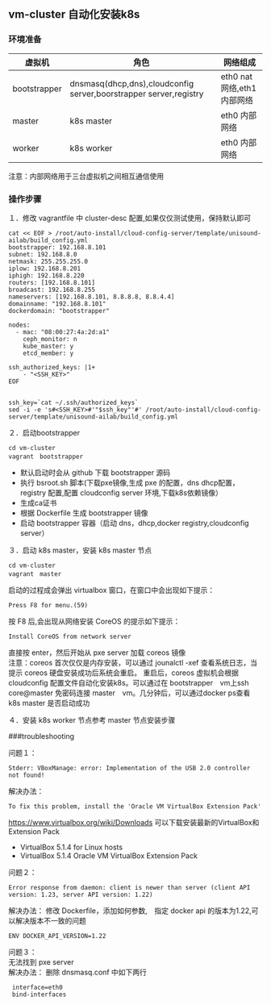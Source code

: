 ## vm-cluster 自动化安装k8s
### 环境准备

| 虚拟机        | 角色       　|网络组成　|
| ------------- |-------------| ----|
| bootstrapper  | dnsmasq(dhcp,dns),cloudconfig server,boorstrapper server,registry|eth0 nat网络,eth1内部网络 |
| master        | k8s master      |eth0 内部网络|
| worker        | k8s worker     |eth0 内部网络|

注意：内部网络用于三台虚拟机之间相互通信使用

### 操作步骤

１．修改 vagrantfile 中 cluster-desc 配置,如果仅仅测试使用，保持默认即可
```
cat << EOF > /root/auto-install/cloud-config-server/template/unisound-ailab/build_config.yml 
bootstrapper: 192.168.8.101
subnet: 192.168.8.0
netmask: 255.255.255.0
iplow: 192.168.8.201
iphigh: 192.168.8.220
routers: [192.168.8.101]
broadcast: 192.168.8.255
nameservers: [192.168.8.101, 8.8.8.8, 8.8.4.4]
domainname: "192.168.8.101"
dockerdomain: "bootstrapper"

nodes:
  - mac: "08:00:27:4a:2d:a1"
    ceph_monitor: n
    kube_master: y
    etcd_member: y

ssh_authorized_keys: |1+
    - "<SSH_KEY>"
EOF


ssh_key=`cat ~/.ssh/authorized_keys` 
sed -i -e 's#<SSH_KEY>#'"$ssh_key"'#' /root/auto-install/cloud-config-server/template/unisound-ailab/build_config.yml

```

２．启动bootstrapper
```
cd vm-cluster
vagrant　bootstrapper
```
* 默认启动时会从 github 下载 bootstrapper 源码
* 执行 bsroot.sh 脚本(下载pxe镜像,生成 pxe 的配置，dns dhcp配置，registry 配置,配置 cloudconfig server 环境,下载k8s依赖镜像）
* 生成ca证书
* 根据 Dockerfile 生成 bootstrapper 镜像
* 启动 bootstrapper 容器（启动 dns，dhcp,docker registry,cloudconfig server）

３．启动 k8s master，安装 k8s master 节点
```
cd vm-cluster
vagrant　master
```
启动的过程成会弹出 virtualbox 窗口，在窗口中会出现如下提示：
```
Press F8 for menu.(59)
```
按 F8 后,会出现从网络安装 CoreOS 的提示如下提示：
```
Install CoreOS from network server
```
直接按 enter，然后开始从 pxe server 加载 coreos 镜像    
注意：coreos 首次仅仅是内存安装，可以通过 jounalctl -xef 查看系统日志，当提示 coreos 硬盘安装成功后系统会重启。
重启后，coreos 虚拟机会根据 cloudconfig 配置文件自动化安装k8s。可以通过在 bootstrapper　vm上ssh core@master 免密码连接 master　vm。几分钟后，可以通过docker ps查看 k8s master 是否启动成功
 
４．安装 k8s worker 节点参考 master 节点安装步骤

###troubleshooting

问题１：
```
Stderr: VBoxManage: error: Implementation of the USB 2.0 controller not found!
```
解决办法：
```
To fix this problem, install the 'Oracle VM VirtualBox Extension Pack'
```
https://www.virtualbox.org/wiki/Downloads 可以下载安装最新的VirtualBox和Extension Pack
* VirtualBox 5.1.4 for Linux hosts
* VirtualBox 5.1.4 Oracle VM VirtualBox Extension Pack

问题２：
```
Error response from daemon: client is newer than server (client API version: 1.23, server API version: 1.22)
```
解决办法：
修改 Dockerfile，添加如何参数,　指定 docker api 的版本为1.22,可以解决版本不一致的问题
```
ENV DOCKER_API_VERSION=1.22
```

问题３：    
无法找到 pxe server    
解决办法：
删除 dnsmasq.conf 中如下两行
```
 interface=eth0
 bind-interfaces
```
